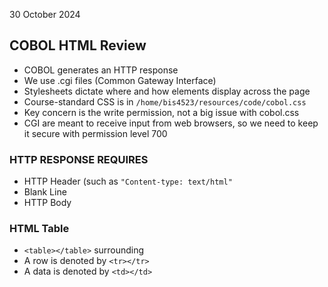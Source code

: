 30 October 2024
## COBOL HTML Review

- COBOL generates an HTTP response
- We use .cgi files (Common Gateway Interface)
- Stylesheets dictate where and how elements display across the page
- Course-standard CSS is in ``/home/bis4523/resources/code/cobol.css``
- Key concern is the write permission, not a big issue with cobol.css
- CGI are meant to receive input from web browsers, so we need to keep it secure with permission level 700

### HTTP RESPONSE REQUIRES
- HTTP Header   (such as ``"Content-type: text/html"``
- Blank Line
- HTTP Body

### HTML Table 
- ``<table></table>`` surrounding
- A row is denoted by ``<tr></tr>``
- A data is denoted by ``<td></td>`` 

